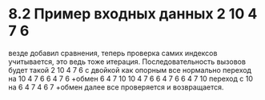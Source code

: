 # 8.2  Пример входных данных 2 10 4 7 6 
везде добавил сравнения, теперь проверка самих индексов учитывается, это ведь тоже итерация. Последовательность вызовов будет такой
2 10 4 7 6
с двойкой как опорным все нормально переход на 
10 4 7 6
6 4 7 6 +обмен 
6 4 7 10
10 4 7 6
6 4 7 6
6 4 7 10
переход с 10 на 
6 4 7
4 6 7 +обмен
далее все проверяется и возвращается.

